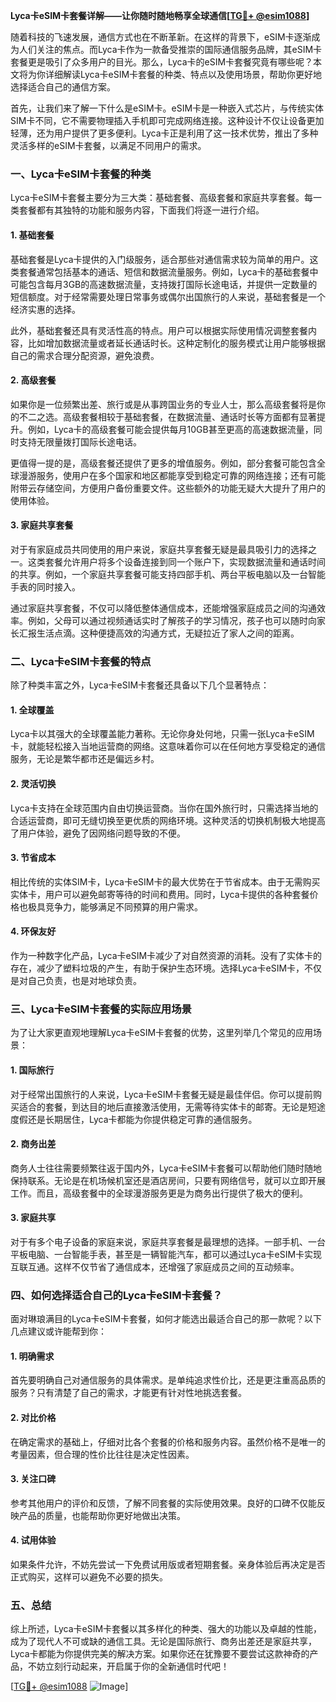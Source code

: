 **Lyca卡eSIM卡套餐详解——让你随时随地畅享全球通信[[TG💪+ @esim1088](https://t.me/s/esim1088)]**

随着科技的飞速发展，通信方式也在不断革新。在这样的背景下，eSIM卡逐渐成为人们关注的焦点。而Lyca卡作为一款备受推崇的国际通信服务品牌，其eSIM卡套餐更是吸引了众多用户的目光。那么，Lyca卡的eSIM卡套餐究竟有哪些呢？本文将为你详细解读Lyca卡eSIM卡套餐的种类、特点以及使用场景，帮助你更好地选择适合自己的通信方案。

首先，让我们来了解一下什么是eSIM卡。eSIM卡是一种嵌入式芯片，与传统实体SIM卡不同，它不需要物理插入手机即可完成网络连接。这种设计不仅让设备更加轻薄，还为用户提供了更多便利。Lyca卡正是利用了这一技术优势，推出了多种灵活多样的eSIM卡套餐，以满足不同用户的需求。

### **一、Lyca卡eSIM卡套餐的种类**

Lyca卡eSIM卡套餐主要分为三大类：基础套餐、高级套餐和家庭共享套餐。每一类套餐都有其独特的功能和服务内容，下面我们将逐一进行介绍。

#### **1. 基础套餐**
基础套餐是Lyca卡提供的入门级服务，适合那些对通信需求较为简单的用户。这类套餐通常包括基本的通话、短信和数据流量服务。例如，Lyca卡的基础套餐中可能包含每月3GB的高速数据流量，支持拨打国际长途电话，并提供一定数量的短信额度。对于经常需要处理日常事务或偶尔出国旅行的人来说，基础套餐是一个经济实惠的选择。

此外，基础套餐还具有灵活性高的特点。用户可以根据实际使用情况调整套餐内容，比如增加数据流量或者延长通话时长。这种定制化的服务模式让用户能够根据自己的需求合理分配资源，避免浪费。

#### **2. 高级套餐**
如果你是一位频繁出差、旅行或是从事跨国业务的专业人士，那么高级套餐将是你的不二之选。高级套餐相较于基础套餐，在数据流量、通话时长等方面都有显著提升。例如，Lyca卡的高级套餐可能会提供每月10GB甚至更高的高速数据流量，同时支持无限量拨打国际长途电话。

更值得一提的是，高级套餐还提供了更多的增值服务。例如，部分套餐可能包含全球漫游服务，使用户在多个国家和地区都能享受到稳定可靠的网络连接；还有可能附带云存储空间，方便用户备份重要文件。这些额外的功能无疑大大提升了用户的使用体验。

#### **3. 家庭共享套餐**
对于有家庭成员共同使用的用户来说，家庭共享套餐无疑是最具吸引力的选择之一。这类套餐允许用户将多个设备连接到同一个账户下，实现数据流量和通话时间的共享。例如，一个家庭共享套餐可能支持四部手机、两台平板电脑以及一台智能手表的同时接入。

通过家庭共享套餐，不仅可以降低整体通信成本，还能增强家庭成员之间的沟通效率。例如，父母可以通过视频通话实时了解孩子的学习情况，孩子也可以随时向家长汇报生活点滴。这种便捷高效的沟通方式，无疑拉近了家人之间的距离。

### **二、Lyca卡eSIM卡套餐的特点**

除了种类丰富之外，Lyca卡eSIM卡套餐还具备以下几个显著特点：

#### **1. 全球覆盖**
Lyca卡以其强大的全球覆盖能力著称。无论你身处何地，只需一张Lyca卡eSIM卡，就能轻松接入当地运营商的网络。这意味着你可以在任何地方享受稳定的通信服务，无论是繁华都市还是偏远乡村。

#### **2. 灵活切换**
Lyca卡支持在全球范围内自由切换运营商。当你在国外旅行时，只需选择当地的合适运营商，即可无缝切换至更优质的网络环境。这种灵活的切换机制极大地提高了用户体验，避免了因网络问题导致的不便。

#### **3. 节省成本**
相比传统的实体SIM卡，Lyca卡eSIM卡的最大优势在于节省成本。由于无需购买实体卡，用户可以避免邮寄等待的时间和费用。同时，Lyca卡提供的各种套餐价格也极具竞争力，能够满足不同预算的用户需求。

#### **4. 环保友好**
作为一种数字化产品，Lyca卡eSIM卡减少了对自然资源的消耗。没有了实体卡的存在，减少了塑料垃圾的产生，有助于保护生态环境。选择Lyca卡eSIM卡，不仅是对自己负责，也是对地球负责。

### **三、Lyca卡eSIM卡套餐的实际应用场景**

为了让大家更直观地理解Lyca卡eSIM卡套餐的优势，这里列举几个常见的应用场景：

#### **1. 国际旅行**
对于经常出国旅行的人来说，Lyca卡eSIM卡套餐无疑是最佳伴侣。你可以提前购买适合的套餐，到达目的地后直接激活使用，无需等待实体卡的邮寄。无论是短途度假还是长期居住，Lyca卡都能为你提供稳定可靠的通信服务。

#### **2. 商务出差**
商务人士往往需要频繁往返于国内外，Lyca卡eSIM卡套餐可以帮助他们随时随地保持联系。无论是在机场候机室还是酒店房间，只要有网络信号，就可以立即开展工作。而且，高级套餐中的全球漫游服务更是为商务出行提供了极大的便利。

#### **3. 家庭共享**
对于有多个电子设备的家庭来说，家庭共享套餐是最理想的选择。一部手机、一台平板电脑、一台智能手表，甚至是一辆智能汽车，都可以通过Lyca卡eSIM卡实现互联互通。这样不仅节省了通信成本，还增强了家庭成员之间的互动频率。

### **四、如何选择适合自己的Lyca卡eSIM卡套餐？**

面对琳琅满目的Lyca卡eSIM卡套餐，如何才能选出最适合自己的那一款呢？以下几点建议或许能帮到你：

#### **1. 明确需求**
首先要明确自己对通信服务的具体需求。是单纯追求性价比，还是更注重高品质的服务？只有清楚了自己的需求，才能更有针对性地挑选套餐。

#### **2. 对比价格**
在确定需求的基础上，仔细对比各个套餐的价格和服务内容。虽然价格不是唯一的考量因素，但合理的性价比往往是决定性因素。

#### **3. 关注口碑**
参考其他用户的评价和反馈，了解不同套餐的实际使用效果。良好的口碑不仅能反映产品的质量，也能帮助你更好地做出决策。

#### **4. 试用体验**
如果条件允许，不妨先尝试一下免费试用版或者短期套餐。亲身体验后再决定是否正式购买，这样可以避免不必要的损失。

### **五、总结**

综上所述，Lyca卡eSIM卡套餐以其多样化的种类、强大的功能以及卓越的性能，成为了现代人不可或缺的通信工具。无论是国际旅行、商务出差还是家庭共享，Lyca卡都能为你提供完美的解决方案。如果你还在犹豫要不要尝试这款神奇的产品，不妨立刻行动起来，开启属于你的全新通信时代吧！

[[TG💪+ @esim1088](https://t.me/s/esim1088) ![Image](https://i.postimg.cc/4NQfJmqS/Snipaste-2025-05-13-00-14-12.png)]